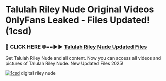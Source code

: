 # Talulah Riley Nude Original Videos 0nlyFans Leaked - Files Updated! (1csd)

<h3>🔴 CLICK HERE 🌐==►► <a href="https://tinyurl.com/yrmya6cz" rel="nofollow">Talulah Riley Nude Updated Files</a></h3>

Get Talulah Riley Nude and all content. Now you can access all videos and pictures of Talulah Riley Nude. New Updated Files 2025!

[![1csd](https://i.imgur.com/FMdXYCs.gif)](https://tinyurl.com/yrmya6cz)
digital riley nude